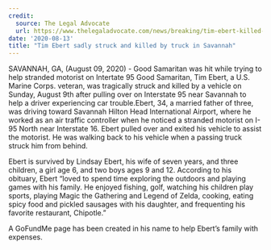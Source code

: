 ```yaml
---
credit:
  source: The Legal Advocate
  url: https://www.thelegaladvocate.com/news/breaking/tim-ebert-killed-hit-by-truck-i-95-savannah
date: '2020-08-13'
title: "Tim Ebert sadly struck and killed by truck in Savannah"
---
```

SAVANNAH, GA, (August 09, 2020) - Good Samaritan was hit while trying to help stranded motorist on Intertate 95
Good Samaritan, Tim Ebert, a U.S. Marine Corps. veteran, was tragically struck and killed by a vehicle on Sunday, August 9th after pulling over on Interstate 95 near Savannah to help a driver experiencing car trouble.Ebert, 34, a married father of three, was driving toward Savannah Hilton Head International Airport, where he worked as an air traffic controller when he noticed a stranded motorist on I-95 North near Interstate 16. Ebert pulled over and exited his vehicle to assist the motorist. He was walking back to his vehicle when a passing truck struck him from behind.

Ebert is survived by Lindsay Ebert, his wife of seven years, and three children, a girl age 6, and two boys ages 9 and 12. According to his obituary, Ebert “loved to spend time exploring the outdoors and playing games with his family. He enjoyed fishing, golf, watching his children play sports, playing Magic the Gathering and Legend of Zelda, cooking, eating spicy food and pickled sausages with his daughter, and frequenting his favorite restaurant, Chipotle.”

A GoFundMe page has been created in his name to help Ebert’s family with expenses.
